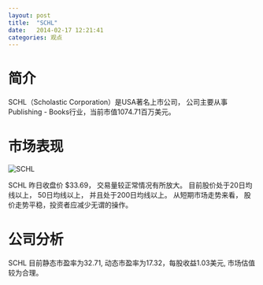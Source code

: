 ```yaml
---
layout: post
title:  "SCHL"
date:   2014-02-17 12:21:41
categories: 观点
---
```


# 简介
SCHL（Scholastic Corporation）是USA著名上市公司，
公司主要从事Publishing - Books行业，当前市值1074.71百万美元。

# 市场表现

![SCHL](http://finviz.com/chart.ashx?t=SCHL&ty=c&ta=1&p=d&s=l)

SCHL 昨日收盘价 $33.69，
交易量较正常情况有所放大。
目前股价处于20日均线以上，
50日均线以上，
并且处于200日均线以上。
从短期市场走势来看，
股价走势平稳，投资者应减少无谓的操作。

# 公司分析
SCHL 目前静态市盈率为32.71, 动态市盈率为17.32，每股收益1.03美元,
市场估值较为合理。
